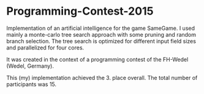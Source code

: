# Programming-Contest-2015
Implementation of an artificial intelligence for the game SameGame.
I used mainly a monte-carlo tree search approach with some pruning and random branch selection.
The tree search is optimized for different input field sizes and parallelized for four cores.

It was created in the context of a programming contest of the FH-Wedel (Wedel, Germany).

This (my) implementation achieved the 3. place overall. The total number of participants was 15.
